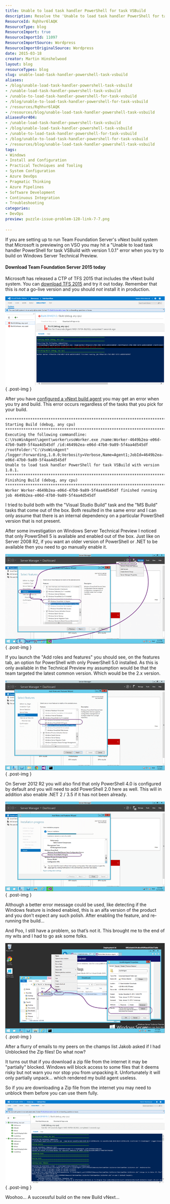 ```yaml
---
title: Unable to load task handler PowerShell for task VSBuild
description: Resolve the 'Unable to load task handler PowerShell for task VSBuild' error in TFS 2015 with our troubleshooting guide. Get your builds running smoothly!
ResourceId: Rqhhvr6lAQK
ResourceType: blog
ResourceImport: true
ResourceImportId: 11097
ResourceImportSource: Wordpress
ResourceImportOriginalSource: Wordpress
date: 2015-03-18
creator: Martin Hinshelwood
layout: blog
resourceTypes: blog
slug: unable-load-task-handler-powershell-task-vsbuild
aliases:
- /blog/unable-load-task-handler-powershell-task-vsbuild
- /unable-load-task-handler-powershell-task-vsbuild
- /unable-to-load-task-handler-powershell-for-task-vsbuild
- /blog/unable-to-load-task-handler-powershell-for-task-vsbuild
- /resources/Rqhhvr6lAQK
- /resources/blog/unable-load-task-handler-powershell-task-vsbuild
aliasesFor404:
- /unable-load-task-handler-powershell-task-vsbuild
- /blog/unable-load-task-handler-powershell-task-vsbuild
- /unable-to-load-task-handler-powershell-for-task-vsbuild
- /blog/unable-to-load-task-handler-powershell-for-task-vsbuild
- /resources/blog/unable-load-task-handler-powershell-task-vsbuild
tags:
- Windows
- Install and Configuration
- Practical Techniques and Tooling
- System Configuration
- Azure DevOps
- Pragmatic Thinking
- Azure Pipelines
- Software Development
- Continuous Integration
- Troubleshooting
categories:
- DevOps
preview: puzzle-issue-problem-128-link-7-7.png

---
```

If you are setting up to run Team Foundation Server's vNext build system that Microsoft is previewing on VSO you may hit a "Unable to load task handler PowerShell for task VSBuild with version 1.0.1" error when you try to build on Windows Server Technical Preview.

#### Download Team Foundation Server 2015 today

Microsoft has released a CTP of TFS 2015 that includes the vNext build system. You can [download TFS 2015](https://www.visualstudio.com/en-us/downloads/visual-studio-2015-ctp-vs) and try it out today. Remember that this is _not_ a go-live version and you should _not_ install it in production.

![clip_image001](images/clip_image0013-1-1.png "clip_image001")
{ .post-img }

After you have [configured a vNext build agent](http://nkdagility.com/configure-vso-vnext-build-agent/) you may get an error when you try and build. This error occurs regardless of the tasks that you pick for your build.

```
******************************************************************************
Starting Build (debug, any cpu)
******************************************************************************
Executing the following commandline:
C:\VsoWinAgent\agent\worker\vsoWorker.exe /name:Worker-4649b2ea-e06d-47b0-9a89-5f4aa4d545df /id:4649b2ea-e06d-47b0-9a89-5f4aa4d545df /rootFolder:"C:\VsoWinAgent" /logger:Forwarding,1.0.0;Verbosity=Verbose,Name=Agent1;JobId=4649b2ea-e06d-47b0-9a89-5f4aa4d545df
Unable to load task handler PowerShell for task VSBuild with version 1.0.1.
******************************************************************************
Finishing Build (debug, any cpu)
******************************************************************************
Worker Worker-4649b2ea-e06d-47b0-9a89-5f4aa4d545df finished running job 4649b2ea-e06d-47b0-9a89-5f4aa4d545df

```

I tried to build both with the "Visual Studio Build" task and the "MS Build" tasks that come out of the box. Both resulted in the same error and I can only assume that there is an internal dependency on a particular PowerShell version that is not present.

After some investigation on Windows Server Technical Preview I noticed that only PowerShell 5 is available and enabled out of the box. Just like on Server 2008 R2, if you want an older version of PowerShell or .NET to be available then you need to go manually enable it.

![clip_image002](images/clip_image0024-2-2.png "clip_image002")
{ .post-img }

If you launch the "Add roles and features" you should see, on the features tab, an option for PowerShell with only PowerShell 5.0 installed. As this is only available in the Technical Preview my assumption would be that the team targeted the latest common version. Which would be the 2.x version.

![clip_image003](images/clip_image0033-3-3.png "clip_image003")
{ .post-img }

On Server 2012 R2 you will also find that only PowerShell 4.0 is configured by default and you will need to add PowerShell 2.0 here as well. This will in addition also enable .NET 2 / 3.5 if it has not been already.

![clip_image004](images/clip_image0043-4-4.png "clip_image004")
{ .post-img }

Although a better error message could be used, like detecting if the Windows feature is indeed enabled, this is an alfa version of the product and you don’t expect any such polish. After enabling the feature, and re-running the build…

And Poo, I still have a problem, so that’s not it. This brought me to the end of my wits and I had to go ask some folks.

![clip_image005](images/clip_image0053-5-5.png "clip_image005")
{ .post-img }

After a flurry of emails to my peers on the champs list Jakob asked if I had Unblocked the Zip files! Do what now?

It turns out that if you download a zip file from the internet it may be "partially" blocked. Windows will block access to some files that it deems risky but not warn you nor stop you from unpacking it. Unfortunately it will only partially unpack… which rendered my build agent useless.

So if you are downloading a Zip file from the internet you may need to unblock them before you can use them fully.

![clip_image006](images/clip_image0063-6-6.png "clip_image006")
{ .post-img }

Woohoo… A successful build on the new Build vNext…
